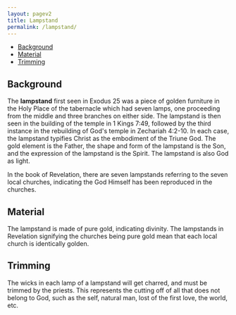 ```yaml
---
layout: pagev2
title: Lampstand
permalink: /lampstand/
---
```

- [Background](#background)
- [Material](#material)
- [Trimming](#trimming)

## Background

The **lampstand** first seen in Exodus 25 was a piece of golden furniture in the Holy Place of the tabernacle which had seven lamps, one proceeding from the middle and three branches on either side. The lampstand is then seen in the building of the temple in 1 Kings 7:49, followed by the third instance in the rebuilding of God's temple in Zechariah 4:2-10. In each case, the lampstand typifies Christ as the embodiment of the Triune God. The gold element is the Father, the shape and form of the lampstand is the Son, and the expression of the lampstand is the Spirit. The lampstand is also God as light.

In the book of Revelation, there are seven lampstands referring to the seven local churches, indicating the God Himself has been reproduced in the churches.

## Material

The lampstand is made of pure gold, indicating divinity. The lampstands in Revelation signifying the churches being pure gold mean that each local church is identically golden.

## Trimming

The wicks in each lamp of a lampstand will get charred, and must be trimmed by the priests. This represents the cutting off of all that does not belong to God, such as the self, natural man, lost of the first love, the world, etc.